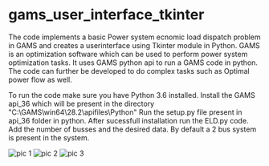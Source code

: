 # gams_user_interface_tkinter
The code implements a basic Power system ecnomic load dispatch problem in GAMS and creates a userinterface using Tkinter module in Python.
GAMS is an optimization software which can be used to perform power system optimization tasks.
It uses GAMS python api to run a GAMS code in python.
The code can further be developed to do complex tasks such as Optimal power flow as well.

To run the code make sure you have Python 3.6 installed.
Install the GAMS api_36 which will be present in the directory "C:\GAMS\win64\28.2\apifiles\Python"
Run the setup.py file present in api_36 folder in python.
After sucessfull installation run the ELD.py code.
Add the number of busses and the desired data.
By default a 2 bus system is present in the system.

![pic 1](https://user-images.githubusercontent.com/82279273/133479201-dc59befa-5fe0-4bf3-9e04-b7f6bc145e90.png)
![pic 2](https://user-images.githubusercontent.com/82279273/133479214-12d3c532-0677-410e-8247-7de12a7120c8.png)
![pic 3](https://user-images.githubusercontent.com/82279273/133479218-f358be47-3265-41b7-89e3-1f7385529d58.png)
